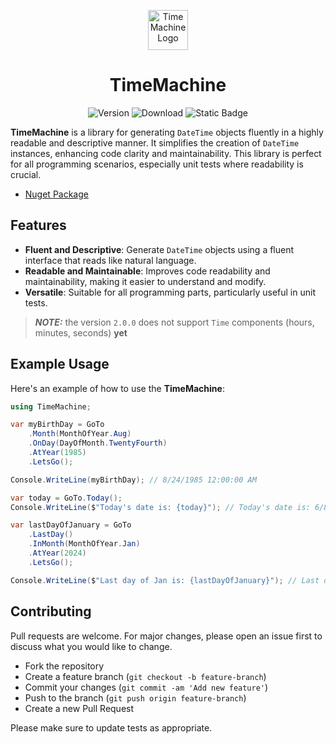 <p align="center">
    <a href="https://www.nuget.org/packages/hmdmhmd.TimeMachine" target="blank"><img src="https://github.com/mhmdhmd/TimeMachine/blob/master/TimeMachine/icon.png" width="64" alt="TimeMachine Logo" /></a>
    <h1 align="center">TimeMachine</h1>
</p>

<p align="center">
<img alt="Version" src="https://img.shields.io/nuget/v/hmdmhmd.TimeMachine"/>
<img alt="Download" src="https://img.shields.io/nuget/dt/hmdmhmd.TimeMachine"/>
<img alt="Static Badge" src="https://img.shields.io/badge/license-MIT-orange"/>
</p>

**TimeMachine** is a library for generating `DateTime` objects fluently in a highly readable and descriptive manner. It simplifies the creation of `DateTime` instances, enhancing code clarity and maintainability. This library is perfect for all programming scenarios, especially unit tests where readability is crucial.

- [Nuget Package](https://www.nuget.org/packages/hmdmhmd.TimeMachine)

## Features

- **Fluent and Descriptive**: Generate `DateTime` objects using a fluent interface that reads like natural language.
- **Readable and Maintainable**: Improves code readability and maintainability, making it easier to understand and modify.
- **Versatile**: Suitable for all programming parts, particularly useful in unit tests.

> **_NOTE:_** the version `2.0.0` does not support `Time` components (hours, minutes, seconds) **yet**

## Example Usage

Here's an example of how to use the **TimeMachine**:

```csharp
using TimeMachine;

var myBirthDay = GoTo
    .Month(MonthOfYear.Aug)
    .OnDay(DayOfMonth.TwentyFourth)
    .AtYear(1985)
    .LetsGo();

Console.WriteLine(myBirthDay); // 8/24/1985 12:00:00 AM

var today = GoTo.Today();
Console.WriteLine($"Today's date is: {today}"); // Today's date is: 6/8/2024 1:03:28 AM

var lastDayOfJanuary = GoTo
    .LastDay()
    .InMonth(MonthOfYear.Jan)
    .AtYear(2024)
    .LetsGo();

Console.WriteLine($"Last day of Jan is: {lastDayOfJanuary}"); // Last day of Jan is: 1/31/2024 12:00:00 AM
```

## Contributing

Pull requests are welcome. For major changes, please open an issue first
to discuss what you would like to change.

- Fork the repository
- Create a feature branch (`git checkout -b feature-branch`)
- Commit your changes (`git commit -am 'Add new feature'`)
- Push to the branch (`git push origin feature-branch`)
- Create a new Pull Request

Please make sure to update tests as appropriate.
